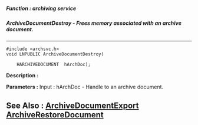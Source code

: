 ##### Function : archiving service
##### ArchiveDocumentDestroy - Frees memory associated with an archive document.
---
```
#include <archsvc.h>
void LNPUBLIC ArchiveDocumentDestroy(

	HARCHIVEDOCUMENT  hArchDoc);
```
**Description :**



**Parameters :**
Input :
hArchDoc  -  Handle to an archive document.



**See Also :**
[ArchiveDocumentExport](/reference/Func/ArchiveDocumentExport)
[ArchiveRestoreDocument](/reference/Func/ArchiveRestoreDocument)
---
